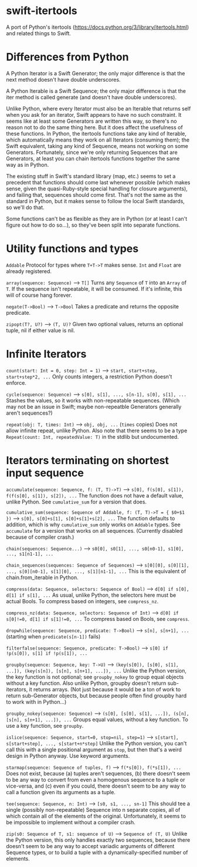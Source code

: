swift-itertools
===============

A port of Python's itertools
(https://docs.python.org/3/library/itertools.html) and related things
to Swift.

Differences from Python
=======================

A Python Iterator is a Swift Generator; the only major difference is
that the next method doesn't have double underscores.

A Python Iterable is a Swift Sequence; the only major difference is
that the iter method is called generate (and doesn't have double
underscores).

Unlike Python, where every Iterator must also be an Iterable that
returns self when you ask for an iterator, Swift appears to have no
such constraint. It seems like at least some Generators are written
this way, so there's no reason not to do the same thing here. But it
does affect the usefulness of these functions. In Python, the
itertools functions take any kind of Iterable, which automatically
means they work on all Iterators (consuming them); the Swift
equivalent, taking any kind of Sequence, means not working on some
Generators. Fortunately, since we're only returning Sequences that are
Generators, at least you can chain itertools functions together the
same way as in Python.

The existing stuff in Swift's standard library (map, etc.) seems to
set a precedent that functions should come last whenever possible
(which makes sense, given the quasi-Ruby-style special handling for
closure arguments), and failing that, sequences should come
first. That's not the same as the standard in Python, but it makes
sense to follow the local Swift standards, so we'll do that.

Some functions can't be as flexible as they are in Python (or at least
I can't figure out how to do so...), so they've been split into
separate functions.

Utility functions and types
===========================

`Addable`
    Protocol for types where `T+T->T` makes sense. `Int` and `Float`
    are already registered.

`array(sequence: Sequence)` --> `T[]`
    Turns any `Sequence` of `T` into an `Array` of `T`. If the
    sequence isn't repeatable, it will be consumed. If it's infinite,
    this will of course hang forever.

`negate(T->Bool)` --> `T->Bool`
    Takes a predicate and returns the opposite predicate.

`zipopt(T?, U?)` --> `(T, U)?`
    Given two optional values, returns an optional tuple, nil if
    either value is nil.

Infinite Iterators
==================

`count(start: Int = 0, step: Int = 1)` -->
    `start, start+step, start+step*2, ...`
    Only counts integers, a restriction Python doesn't enforce.

`cycle(sequence: Sequence)` -->
    `s[0], s[1], ..., s[n-1], s[0], s[1], ...`
	Stashes the values, so it works with non-repeatable sequences.
	(Which may not be an issue in Swift; maybe non-repeatble
    Generators generally aren't sequences?)

`repeat(obj: T, times: Int)` -->
    `obj, obj, ...` (`times` copies)
	Does not allow infinite repeat, unlike Python. Also note that
	there seems to be a type `Repeat(count: Int, repeatedValue: T)`
	in the stdlib but undocumented.
	
Iterators terminating on shortest input sequence
================================================
`accumulate(sequence: Sequence, f: (T, T)->T)` -->
    `s[0], f(s[0], s[1]), f(f(s[0], s[1]), s[2]), ...`
	The function does not have a default value, unlike Python.
	See `cumulative_sum` for a version that does.
	
`cumulative_sum(sequence: Sequence of Addable, f: (T, T)->T = { $0+$1 })` -->
    `s[0], s[0]+s[1], s[0]+s[1]+s[2], ...`
	The function defaults to addition, which is why `cumulative_sum`
    only works on `Addable` types. See `accumulate` for a version that
    works on all sequences. (Currently disabled because of compiler crash.)
	
`chain(sequences: Sequence...)` -->
    `s0[0], s0[1], ..., s0[n0-1], s1[0], ..., s1[n1-1], ...`

`chain_sequences(sequences: Sequence of Sequences)` -->
    `s[0][0], s[0][1], ..., s[0][n0-1], s[1][0], ..., s[1][n1-1], ...`
	This is the equivalent of chain.from_iterable in Python.

`compress(data: Sequence, selectors: Sequence of Bool)` -->
    `d[0] if s[0], d[1] if s[1], ...`
	As usual, unlike Python, the selectors here must be actual Bools.
	To compress based on integers, see `compress_nz`.
	
`compress_nz(data: Sequence, selectors: Sequence of Int)` -->
    `d[0] if s[0]!=0, d[1] if s[1]!=0, ...`
	To compress based on Bools, see `compress`.	

`dropwhile(sequence: Sequence, predicate: T->Bool)` -->
    `s[n], s[n+1], ...` (starting when `predicate(s[n-1])` fails)

`filterfalse(sequence: Sequence, predicate: T->Bool)` -->
    `s[0] if !p(s[0]), s[1] if !p(s[1]), ...`

`groupby(sequence: Sequence, key: T->U)` -->
    `(key(s[0]), [s[0], s[1], ...]), (key(s[n]), [s[n], s[n+1], ...]), ...`
	Unlike the Python version, the key function is not optional; see
    `groupby_nokey` to group equal objects without a key function. 
	Also unlike Python, groupby doesn't return sub-iterators, it
    returns arrays. (Not just because it would be a ton of work to
    return sub-Generator objects, but because people often find
    groupby hard to work with in Python...)	
	
`groupby_nokey(sequence: Sequence)` -->
    `(s[0], [s[0], s[1], ...]), (s[n], [s[n], s[n+1], ...]), ...`
	Groups equal values, without a key function. To use a key
    function, see `groupby`.
	
`islice(sequence: Sequence, start=0, stop=nil, step=1)` -->
    `s[start], s[start+step], ..., s[start+n*step]`
    Unlike the Python version, you can't call this with a single
	positional argument as `stop`, but then that's a weird design in
    Python anyway. Use keyword arguments.
	
`starmap(sequence: Sequence of tuples, f)` -->
    `f(*s[0]), f(*s[1]), ...`
    Does not exist, because (a) tuples aren't sequences,
    (b) there doesn't seem to be any way to convert from even a homogenous
    sequence to a tuple or vice-versa, and (c) even if you could, there
    doesn't seem to be any way to call a function given its arguments as
    a tuple.

`tee(sequence: Sequence, n: Int)` -->
    `[s0, s1, ..., sn-1]`
	This should tee a single (possibly non-repeatable) Sequence into n
    separate copies, all of which contain all of the elements of the
    original. Unfortunately, it seems to be impossible to implement
    without a compiler crash.
	
`zip(s0: Sequence of T, s1: sequence of U)` -->
    `Sequence of (T, U)`
	Unlike the Python version, this only handles exactly two
    sequences, because there doesn't seem to be any way to accept
    variadic arguments of different Sequence types, or to build a
    tuple with a dynamically-specified number of elements.
